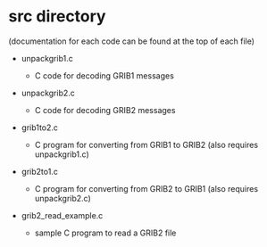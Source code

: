 # src directory

(documentation for each code can be found at the top of each file)

- unpackgrib1.c
  - C code for decoding GRIB1 messages
  
- unpackgrib2.c
  - C code for decoding GRIB2 messages
  
- grib1to2.c
  - C program for converting from GRIB1 to GRIB2 (also requires unpackgrib1.c)
  
- grib2to1.c
  - C program for converting from GRIB2 to GRIB1 (also requires unpackgrib2.c)

- grib2_read_example.c
  - sample C program to read a GRIB2 file
